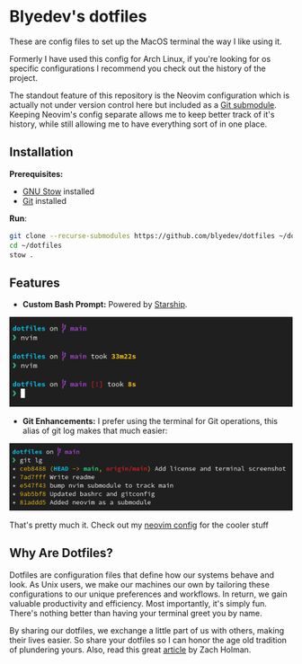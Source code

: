 # Blyedev's dotfiles

These are config files to set up the MacOS terminal the way I like using it.

Formerly I have used this config for Arch Linux, if you're looking for os specific configurations I recommend you check out the history of the project.

The standout feature of this repository is the Neovim configuration which is actually not under version control here but included as a [Git submodule](https://git-scm.com/book/en/v2/Git-Tools-Submodules). Keeping Neovim's config separate allows me to keep better track of it's history, while still allowing me to have everything sort of in one place.

## Installation

**Prerequisites:**

- [GNU Stow](https://www.gnu.org/software/stow/) installed
- [Git](https://git-scm.com/) installed

**Run**:

```sh
git clone --recurse-submodules https://github.com/blyedev/dotfiles ~/dotfiles
cd ~/dotfiles
stow .
```

## Features

- **Custom Bash Prompt:** Powered by [Starship](https://starship.rs/).

![Screenshot of Starship terminal](./ui/starship-demo.png)

- **Git Enhancements:** I prefer using the terminal for Git operations, this alias of git log makes that much easier:

![Screenshot of git log alias](./ui/git-log-demo.png)

That's pretty much it. Check out my [neovim config](https://github.com/blyedev/nvim-config) for the cooler stuff

## Why Are Dotfiles?

Dotfiles are configuration files that define how our systems behave and look. As Unix users, we make our machines our own by tailoring these configurations to our unique preferences and workflows. In return, we gain valuable productivity and efficiency. Most importantly, it's simply fun. There's nothing better than having your terminal greet you by name.

By sharing our dotfiles, we exchange a little part of us with others, making their lives easier. So share your dotfiles so I can honor the age old tradition of plundering yours. Also, read this great [article](https://zachholman.com/2010/08/dotfiles-are-meant-to-be-forked/) by Zach Holman.
